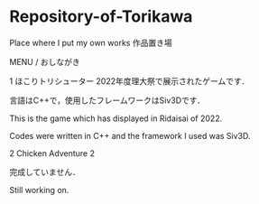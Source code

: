 # Repository-of-Torikawa
Place where I put my own works
作品置き場



MENU / おしながき



1 ほこりトリシューター
2022年度理大祭で展示されたゲームです．

言語はC++で，使用したフレームワークはSiv3Dです．

This is the game which has displayed in Ridaisai of 2022.

Codes were written in C++ and the framework I used was Siv3D.


2 Chicken Adventure 2

完成していません．


Still working on.
